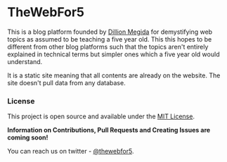 # TheWebFor5
This is a blog platform founded by [Dillion Megida](https://twitter.com/iamdillion) for demystifying web topics as assumed to be teaching a five year old. This this hopes to be different from other blog platforms such that the topics aren't entirely explained in technical terms but simpler ones which a five year old would understand.

It is a static site meaning that all contents are already on the website. The site doesn't pull data from any database.

### License
This project is open source and available under the [MIT License](https://github.com/dillionmegida/thewebfor5/blob/master/LICENSE).

**Information on Contributions, Pull Requests and Creating Issues are coming soon!**

You can reach us on twitter - [@thewebfor5](https://twitter.com/thewebfor5).